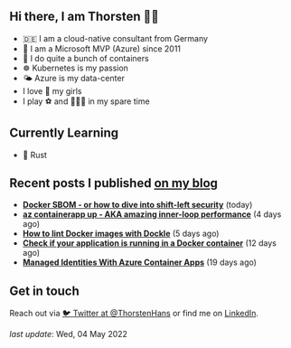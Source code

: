 ## Hi there, I am Thorsten 👋🏼

- 🇩🇪 I am a cloud-native consultant from Germany
- 🔷 I am a Microsoft MVP (Azure) since 2011
- 🐳 I do quite a bunch of containers
- ☸️ Kubernetes is my passion
- 🌤 Azure is my data-center
- I love 💞 my girls
- I play ⚽️ and 🏃🏻‍♂️ in my spare time

## Currently Learning

- 🦀 Rust

## Recent posts I published [on my blog](https://thorsten-hans.com)

- **[Docker SBOM - or how to dive into shift-left security](https://thorsten-hans.com/docker-sbom-dive-into-shift-left-security/)** (today)
- **[az containerapp up - AKA amazing inner-loop performance](https://thorsten-hans.com/az-containerapp-aka-amazing-loop-performance/)** (4 days ago)
- **[How to lint Docker images with Dockle](https://thorsten-hans.com/lint-docker-images-with-dockle/)** (5 days ago)
- **[Check if your application is running in a Docker container](https://thorsten-hans.com/check-if-application-is-running-in-docker-container/)** (12 days ago)
- **[Managed Identities With Azure Container Apps](https://thorsten-hans.com/managed-identities-with-azure-container-apps/)** (19 days ago)

## Get in touch

Reach out via [🐦 Twitter at @ThorstenHans](https://twitter.com/ThorstenHans) or find me on [LinkedIn](https://linkedin.com/in/ThorstenHans).

_last update_: Wed, 04 May 2022
